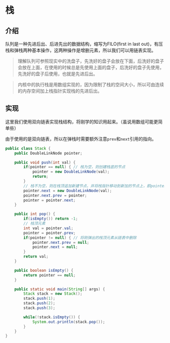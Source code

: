 # 栈

## 介绍

队列是一种先进后出、后进先出的数据结构，缩写为FILO(first in last out)，有压栈和弹栈两种基本操作，这两种操作是增删元素，所以我们可以用链表实现。

> 理解队列可参照现实中的洗盘子，先洗好的盘子会放在下面，后洗好的盘子会放在上面，在使用的时候总是先使用上面的盘子，后洗好的盘子先使用，先洗好的盘子后使用，也就是先进后出。

> 内核中的执行栈是用数组实现的，因为限制了栈的空间大小，所以可由连续的内存空间加上栈指针实现栈的先进后出。


## 实现

这里我们使用双向链表实现栈结构，将刚学的知识用起来。（虽说用数组可能更简单些）

由于使用的是双向链表，所以在弹栈时需要额外注意`prev`和`next`引用的指向。

```java
public class Stack {
    public DoubleLinkNode pointer;

    public void push(int val) {
        if(pointer == null) { // 栈为空，则创建栈底的节点
            pointer = new DoubleLinkNode(val);
            return;
        }
        // 栈不为空，则在栈顶追加新建节点，并将栈指针移动到新加的节点上，即pointer始终指向栈顶
        pointer.next = new DoubleLinkNode(val);
        pointer.next.prev = pointer;
        pointer = pointer.next;
    }

    public int pop() {
        if(isEmpty()) return -1;
        // 栈顶元素
        int val = pointer.val;
        pointer = pointer.prev;
        if(pointer != null) { // 将刚弹出的栈顶元素从链表中删除
            pointer.next.prev = null;
            pointer.next = null;
        }
        return val;
    }

    public boolean isEmpty() {
        return pointer == null;
    }

    public static void main(String[] args) {
        Stack stack = new Stack();
        stack.push(1);
        stack.push(2);
        stack.push(3);

        while(!stack.isEmpty()) {
            System.out.println(stack.pop());
        }
    }
}

```




